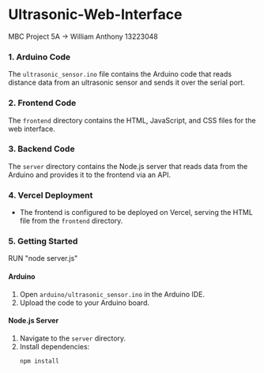 # Ultrasonic-Web-Interface
MBC Project 5A -> William Anthony 13223048


### 1. Arduino Code

The `ultrasonic_sensor.ino` file contains the Arduino code that reads distance data from an ultrasonic sensor and sends it over the serial port.

### 2. Frontend Code

The `frontend` directory contains the HTML, JavaScript, and CSS files for the web interface.

### 3. Backend Code

The `server` directory contains the Node.js server that reads data from the Arduino and provides it to the frontend via an API.

### 4. Vercel Deployment

- The frontend is configured to be deployed on Vercel, serving the HTML file from the `frontend` directory.

### 5. Getting Started

RUN "node server.js"

#### Arduino

1. Open `arduino/ultrasonic_sensor.ino` in the Arduino IDE.
2. Upload the code to your Arduino board.

#### Node.js Server

1. Navigate to the `server` directory.
2. Install dependencies:
   ```bash
   npm install
